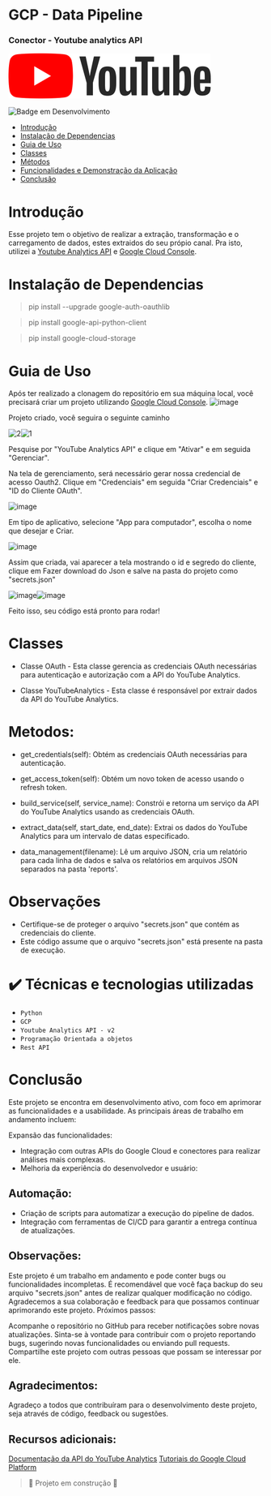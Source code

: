 # GCP - Data Pipeline
### Conector - Youtube analytics API 


![Youtube Logo](https://github.com/Tudolin/gcp-pipeline/blob/main/img/ytb-logo.png)


![Badge em Desenvolvimento](http://img.shields.io/static/v1?label=STATUS&message=EM%20DESENVOLVIMENTO&color=GREEN&style=for-the-badge)


* [Introdução](#introdução)
* [Instalação de Dependencias](#instalação-de-dependencias)
* [Guia de Uso](#guia-de-uso)
* [Classes](#classes)
* [Métodos](#metodos)
* [Funcionalidades e Demonstração da Aplicação](#funcionalidades-e-demonstração-da-aplicação)
* [Conclusão](#conclusão)



# Introdução

Esse projeto tem o objetivo de realizar a extração, transformação e o carregamento de dados, estes extraidos do seu própio canal. Pra isto, utilizei a [Youtube Analytics API](https://developers.google.com/youtube/reporting?hl=pt-br) e [Google Cloud Console](https://console.cloud.google.com/).




# Instalação de Dependencias

> pip install --upgrade google-auth-oauthlib

> pip install google-api-python-client

> pip install google-cloud-storage


# Guia de Uso


Após ter realizado a clonagem do repositório em sua máquina local, você precisará criar um projeto utilizando [Google Cloud Console](https://console.cloud.google.com/).
![image](https://github.com/Tudolin/gcp-pipeline/assets/108036444/f696e0b5-f0ba-4f43-a718-1ed5da26db04)

Projeto criado, você seguira o seguinte caminho

![2](https://github.com/Tudolin/gcp-pipeline/assets/108036444/29786bca-3f89-440d-8b64-3072d3bdafab)![1](https://github.com/Tudolin/gcp-pipeline/assets/108036444/ee5c57e6-7feb-43a0-9f56-1b7a7c94129b)

Pesquise por "YouTube Analytics API" e clique em "Ativar" e em seguida "Gerenciar".

Na tela de gerenciamento, será necessário gerar nossa credencial de acesso Oauth2. Clique em "Credenciais" em seguida "Criar Credenciais" e "ID do Cliente OAuth".

![image](https://github.com/Tudolin/gcp-pipeline/assets/108036444/f7056183-cfcc-4c24-9019-f06c34b689dc)


Em tipo de aplicativo, selecione "App para computador", escolha o nome que desejar e Criar.

![image](https://github.com/Tudolin/gcp-pipeline/assets/108036444/89fc6598-085e-4ab2-9e52-9e3d0c87fae9)


Assim que criada, vai aparecer a tela mostrando o id e segredo do cliente, clique em Fazer download do Json e salve na pasta do projeto como "secrets.json"


![image](https://github.com/Tudolin/gcp-pipeline/assets/108036444/8949372c-e565-4602-b256-70ea4f642e9d)![image](https://github.com/Tudolin/gcp-pipeline/assets/108036444/6e53c5a1-9e58-4fe7-bf26-23972390745a)


Feito isso, seu código está pronto para rodar!




# Classes

* Classe OAuth -
Esta classe gerencia as credenciais OAuth necessárias para autenticação e autorização com a API do YouTube Analytics.

* Classe YouTubeAnalytics - 
Esta classe é responsável por extrair dados da API do YouTube Analytics.

# Metodos:

* get_credentials(self): Obtém as credenciais OAuth necessárias para autenticação.

* get_access_token(self): Obtém um novo token de acesso usando o refresh token.

* build_service(self, service_name): Constrói e retorna um serviço da API do YouTube Analytics usando as credenciais OAuth.

* extract_data(self, start_date, end_date): Extrai os dados do YouTube Analytics para um intervalo de datas especificado.

* data_management(filename): Lê um arquivo JSON, cria um relatório para cada linha de dados e salva os relatórios em arquivos JSON separados na pasta 'reports'.

# Observações 
* Certifique-se de proteger o arquivo "secrets.json" que contém as credenciais do cliente.
* Este código assume que o arquivo "secrets.json" está presente na pasta de execução.


# ✔️ Técnicas e tecnologias utilizadas

- ``Python``
- ``GCP``
- ``Youtube Analytics API - v2``
- ``Programação Orientada a objetos``
- ``Rest API``


# Conclusão


Este projeto se encontra em desenvolvimento ativo, com foco em aprimorar as funcionalidades e a usabilidade. As principais áreas de trabalho em andamento incluem:

Expansão das funcionalidades:


* Integração com outras APIs do Google Cloud e conectores para realizar análises mais complexas.
* Melhoria da experiência do desenvolvedor e usuário:


## Automação:

* Criação de scripts para automatizar a execução do pipeline de dados.
* Integração com ferramentas de CI/CD para garantir a entrega contínua de atualizações.


## Observações:

Este projeto é um trabalho em andamento e pode conter bugs ou funcionalidades incompletas.
É recomendável que você faça backup do seu arquivo "secrets.json" antes de realizar qualquer modificação no código.
Agradecemos a sua colaboração e feedback para que possamos continuar aprimorando este projeto.
Próximos passos:

Acompanhe o repositório no GitHub para receber notificações sobre novas atualizações.
Sinta-se à vontade para contribuir com o projeto reportando bugs, sugerindo novas funcionalidades ou enviando pull requests.
Compartilhe este projeto com outras pessoas que possam se interessar por ele.


## Agradecimentos:
Agradeço a todos que contribuíram para o desenvolvimento deste projeto, seja através de código, feedback ou sugestões.



## Recursos adicionais:


[Documentação da API do YouTube Analytics](https://developers.google.com/youtube/reporting?hl=pt-br)
[Tutoriais do Google Cloud Platform](https://cloud.google.com/docs/tutorials/)



> :construction: Projeto em construção :construction:
